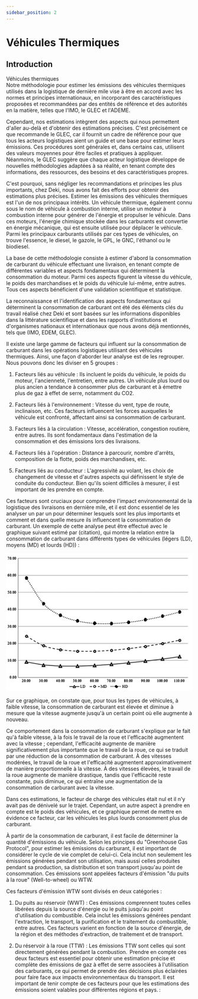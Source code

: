 ```yaml
---
sidebar_position: 2
---
```


# Véhicules Thermiques  


## Introduction 

Véhicules thermiques  
Notre méthodologie pour estimer les émissions des véhicules thermiques utilisés dans la logistique de dernière mile vise à être en accord avec les normes et principes internationaux, en incorporant des caractéristiques proposées et recommandées par des entités de référence et des autorités en la matière, telles que l'IMO, le GLEC et l'ADEME.

Cependant, nos estimations intègrent des aspects qui nous permettent d'aller au-delà et d'obtenir des estimations précises. C'est précisément ce que recommande le GLEC, car il fournit un cadre de référence pour que tous les acteurs logistiques aient un guide et une base pour estimer leurs émissions. Ces procédures sont générales et, dans certains cas, utilisent des valeurs moyennes pour être faciles et pratiques à appliquer. Néanmoins, le GLEC suggère que chaque acteur logistique développe de nouvelles méthodologies adaptées à sa réalité, en tenant compte des informations, des ressources, des besoins et des caractéristiques propres.

C'est pourquoi, sans négliger les recommandations et principes les plus importants, chez Deki, nous avons fait des efforts pour obtenir des estimations plus précises. Estimer les émissions des véhicules thermiques est l'un de nos principaux intérêts. Un véhicule thermique, également connu sous le nom de véhicule à combustion interne, utilise un moteur à combustion interne pour générer de l'énergie et propulser le véhicule. Dans ces moteurs, l'énergie chimique stockée dans les carburants est convertie en énergie mécanique, qui est ensuite utilisée pour déplacer le véhicule. Parmi les principaux carburants utilisés par ces types de véhicules, on trouve l'essence, le diesel, le gazole, le GPL, le GNC, l'éthanol ou le biodiesel.

La base de cette méthodologie consiste à estimer d'abord la consommation de carburant du véhicule effectuant une livraison, en tenant compte de différentes variables et aspects fondamentaux qui déterminent la consommation du moteur. Parmi ces aspects figurent la vitesse du véhicule, le poids des marchandises et le poids du véhicule lui-même, entre autres. Tous ces aspects bénéficient d'une validation scientifique et statistique.

La reconnaissance et l'identification des aspects fondamentaux qui déterminent la consommation de carburant ont été des éléments clés du travail réalisé chez Deki et sont basées sur les informations disponibles dans la littérature scientifique et dans les rapports d'institutions et d'organismes nationaux et internationaux que nous avons déjà mentionnés, tels que (IMO, EDEM, GLEC).

Il existe une large gamme de facteurs qui influent sur la consommation de carburant dans les opérations logistiques utilisant des véhicules thermiques. Ainsi, une façon d'aborder leur analyse est de les regrouper. Nous pouvons donc les diviser en 5 groupes :

1. Facteurs liés au véhicule : Ils incluent le poids du véhicule, le poids du moteur, l'ancienneté, l'entretien, entre autres. Un véhicule plus lourd ou plus ancien a tendance à consommer plus de carburant et à émettre plus de gaz à effet de serre, notamment du CO2.

2. Facteurs liés à l'environnement : Vitesse du vent, type de route, inclinaison, etc. Ces facteurs influencent les forces auxquelles le véhicule est confronté, affectant ainsi sa consommation de carburant.

3. Facteurs liés à la circulation : Vitesse, accélération, congestion routière, entre autres. Ils sont fondamentaux dans l'estimation de la consommation et des émissions lors des livraisons.

4. Facteurs liés à l'opération : Distance à parcourir, nombre d'arrêts, composition de la flotte, poids des marchandises, etc.

5. Facteurs liés au conducteur : L'agressivité au volant, les choix de changement de vitesse et d'autres aspects qui définissent le style de conduite du conducteur. Bien qu'ils soient difficiles à mesurer, il est important de les prendre en compte.

Ces facteurs sont cruciaux pour comprendre l'impact environnemental de la logistique des livraisons en dernière mile, et il est donc essentiel de les analyser un par un pour déterminer lesquels sont les plus importants et comment et dans quelle mesure ils influencent la consommation de carburant. Un exemple de cette analyse peut être effectué avec le graphique suivant estimé par (citation), qui montre la relation entre la consommation de carburant dans différents types de véhicules (légers (LD), moyens (MD) et lourds (HD)) :


![FC](../../static/img/FC.png)



Sur ce graphique, on constate que, pour tous les types de véhicules, à faible vitesse, la consommation de carburant est élevée et diminue à mesure que la vitesse augmente jusqu'à un certain point où elle augmente à nouveau.

Ce comportement dans la consommation de carburant s'explique par le fait qu'à faible vitesse, à la fois le travail de la roue et l'efficacité augmentent avec la vitesse ; cependant, l'efficacité augmente de manière significativement plus importante que le travail de la roue, ce qui se traduit par une réduction de la consommation de carburant. À des vitesses modérées, le travail de la roue et l'efficacité augmentent approximativement de manière proportionnelle à la vitesse. À des vitesses élevées, le travail de la roue augmente de manière drastique, tandis que l'efficacité reste constante, puis diminue, ce qui entraîne une augmentation de la consommation de carburant avec la vitesse.

Dans ces estimations, le facteur de charge des véhicules était nul et il n'y avait pas de dénivelé sur le trajet. Cependant, un autre aspect à prendre en compte est le poids des véhicules, et ce graphique permet de mettre en évidence ce facteur, car les véhicules les plus lourds consomment plus de carburant.

À partir de la consommation de carburant, il est facile de déterminer la quantité d'émissions du véhicule. Selon les principes du "Greenhouse Gas Protocol", pour estimer les émissions du carburant, il est important de considérer le cycle de vie complet de celui-ci. Cela inclut non seulement les émissions générées pendant son utilisation, mais aussi celles produites pendant sa production, sa distribution et son transport jusqu'au point de consommation. Ces émissions sont appelées facteurs d'émission "du puits à la roue" (Well-to-wheel) ou WTW.


Ces facteurs d'émission WTW sont divisés en deux catégories : 

1. Du puits au réservoir (WWT) : Ces émissions comprennent toutes celles libérées depuis la source d'énergie ou le puits jusqu'au point d'utilisation du combustible. Cela inclut les émissions générées pendant l'extraction, le transport, la purification et le traitement du combustible, entre autres. Ces facteurs varient en fonction de la source d'énergie, de la région et des méthodes d'extraction, de traitement et de transport.  

2. Du réservoir à la roue (TTW) : Les émissions TTW sont celles qui sont directement générées pendant la combustion.  
Prendre en compte ces deux facteurs est essentiel pour obtenir une estimation précise et complète des émissions de gaz à effet de serre associées à l'utilisation des carburants, ce qui permet de prendre des décisions plus éclairées pour faire face aux impacts environnementaux du transport. Il est important de tenir compte de ces facteurs pour que les estimations des émissions soient valables pour différentes régions et pays. :





